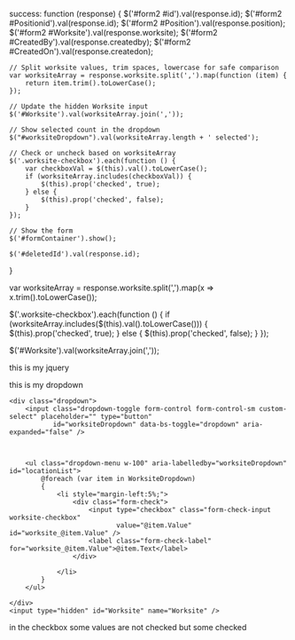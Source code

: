 success: function (response) {
    $('#form2 #id').val(response.id);
    $('#form2 #Positionid').val(response.id);
    $('#form2 #Position').val(response.position);
    $('#form2 #Worksite').val(response.worksite);
    $('#form2 #CreatedBy').val(response.createdby);
    $('#form2 #CreatedOn').val(response.createdon);

    // Split worksite values, trim spaces, lowercase for safe comparison
    var worksiteArray = response.worksite.split(',').map(function (item) {
        return item.trim().toLowerCase();
    });

    // Update the hidden Worksite input
    $('#Worksite').val(worksiteArray.join(','));

    // Show selected count in the dropdown
    $("#worksiteDropdown").val(worksiteArray.length + ' selected');

    // Check or uncheck based on worksiteArray
    $('.worksite-checkbox').each(function () {
        var checkboxVal = $(this).val().toLowerCase();
        if (worksiteArray.includes(checkboxVal)) {
            $(this).prop('checked', true);
        } else {
            $(this).prop('checked', false);
        }
    });

    // Show the form
    $('#formContainer').show();

    $('#deletedId').val(response.id);
}




var worksiteArray = response.worksite.split(',').map(x => x.trim().toLowerCase());

$('.worksite-checkbox').each(function () {
    if (worksiteArray.includes($(this).val().toLowerCase())) {
        $(this).prop('checked', true);
    } else {
        $(this).prop('checked', false);
    }
});

$('#Worksite').val(worksiteArray.join(','));



this is my jquery
<script>
    $(document).ready(function () {

     
        $('#showFormButton2').click(function () {
            $('#formContainer').show();
            $('#form2')[0].reset();  // Clear the form fields
            $('#form2 #Worksite').val('');
            $('#form2 #Position').val('');
            $('#form2 #worksiteDropdown').val('');
            $('#deleteButton').hide();
        });

        // Open filled form for updating
        $(".OpenFilledForm").click(function (e) {
            e.preventDefault();
            $('#deleteButton').show();


            var id = $(this).data("id");

            $.ajax({
                url: '@Url.Action("PositionMaster", "Master")',
                type: 'GET',
                data: { id: id },
                success: function (response) {

                    $('#form2 #id').val(response.id);
                    $('#form2 #Positionid').val(response.id);
                    $('#form2 #Position').val(response.position);
                    $('#form2 #Worksite').val(response.worksite);
                    $('#form2 #CreatedBy').val(response.createdby);
                    $('#form2 #CreatedOn').val(response.createdon);


                    var worksiteArray = response.worksite.split(',');



                    $("#worksiteDropdown").val(worksiteArray.length + ' selected');

                    $('.worksite-checkbox').each(function () {
                        if (worksiteArray.includes($(this).val())) {
                            $(this).prop('checked', true);
                        } else {
                            $(this).prop('checked', false);
                        }
                    });


                    // Show the form
                    $('#formContainer').show();

                    $('#deletedId').val(response.id);
                },
                error: function () {
                    alert("An error occurred while loading the form data.");
                }
            });
        });
    });

</script>

this is my dropdown 

    <div class="dropdown">
        <input class="dropdown-toggle form-control form-control-sm custom-select" placeholder="" type="button"
               id="worksiteDropdown" data-bs-toggle="dropdown" aria-expanded="false" />



        <ul class="dropdown-menu w-100" aria-labelledby="worksiteDropdown" id="locationList">
            @foreach (var item in WorksiteDropdown)
            {
                <li style="margin-left:5%;">
                    <div class="form-check">
                        <input type="checkbox" class="form-check-input worksite-checkbox"
                               value="@item.Value" id="worksite_@item.Value" />
                        <label class="form-check-label" for="worksite_@item.Value">@item.Text</label>
                    </div>

                </li>
            }
        </ul>

    </div>
    <input type="hidden" id="Worksite" name="Worksite" />



</div>

in the checkbox some values are not checked but some checked 
